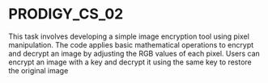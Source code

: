 # PRODIGY_CS_02
This task involves developing a simple image encryption tool using pixel manipulation. The code applies basic mathematical operations to encrypt and decrypt an image by adjusting the RGB values of each pixel. Users can encrypt an image with a key and decrypt it using the same key to restore the original image
